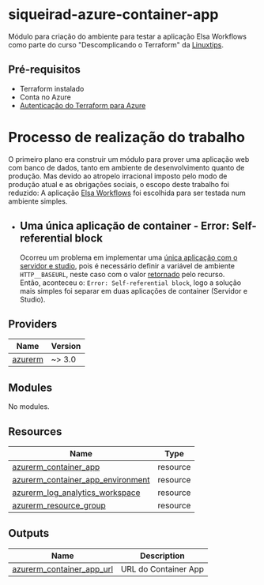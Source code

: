 # siqueirad-azure-container-app

Módulo para criação do ambiente para testar a aplicação Elsa Workflows como parte do curso "Descomplicando o Terraform" da [Linuxtips](https://linuxtips.io/).

## Pré-requisitos

- Terraform instalado
- Conta no Azure
- [Autenticação do Terraform para Azure](https://learn.microsoft.com/pt-br/azure/developer/terraform/authenticate-to-azure)

# Processo de realização do trabalho

O primeiro plano era construir um módulo para prover uma aplicação web com banco de dados, tanto em ambiente de desenvolvimento quanto de produção. Mas devido ao atropelo irracional imposto pelo modo de produção atual e as obrigações sociais, o escopo deste trabalho foi reduzido: A aplicação [Elsa Workflows](https://v3.elsaworkflows.io/) foi escolhida para ser testada num ambiente simples.

- ## Uma única aplicação de container - Error: Self-referential block
  Ocorreu um problema em implementar uma [única aplicação com o servidor e studio](https://v3.elsaworkflows.io/docs/installation/docker#elsa-server-studio), pois é necessário definir a variável de ambiente `HTTP__BASEURL`, neste caso com o valor [retornado](#Outputs) pelo recurso.  
  Então, aconteceu o: `Error: Self-referential block`, logo a solução mais simples foi separar em duas aplicações de container (Servidor e Studio).

## Providers

| Name                                                | Version |
| --------------------------------------------------- | ------- |
| <a name="azurerm"></a> [azurerm](#provider_azurerm) | ~> 3.0  |

## Modules

No modules.

## Resources

| Name                                                                                                                                                   | Type     |
| ------------------------------------------------------------------------------------------------------------------------------------------------------ | -------- |
| [azurerm_container_app](https://registry.terraform.io/providers/hashicorp/azurerm/latest/docs/resources/container_app)                                 | resource |
| [azurerm_container_app_environment](https://registry.terraform.io/providers/hashicorp/azurerm/latest/docs/resources/container_app_environment_storage) | resource |
| [azurerm_log_analytics_workspace](https://registry.terraform.io/providers/hashicorp/azurerm/latest/docs/resources/log_analytics_workspace)             | resource |
| [azurerm_resource_group](hhttps://registry.terraform.io/providers/hashicorp/azurerm/latest/docs/resources/resource_group.html)                         | resource |

## Outputs

| Name                                                                          | Description          |
| ----------------------------------------------------------------------------- | -------------------- |
| <a name="output_container_app_url"></a> [azurerm_container_app_url](#Outputs) | URL do Container App |

<!-- END_TF_DOCS -->
